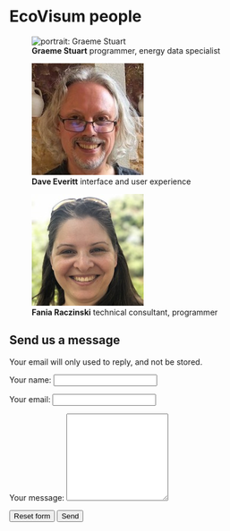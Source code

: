 # EcoVisum people

<div class="panels faces">
  
  <figure>
    <img src="images/graeme-stuart-200x200.jpg" alt="portrait: Graeme Stuart">
    <figcaption>
      <strong>Graeme Stuart</strong>
      programmer, energy data specialist
    </figcaption>
  </figure>
  <figure>
    <img src="images/dave-everitt-200x200.jpg" alt="portrait: Dave Everitt">
    <figcaption>
      <strong>Dave Everitt</strong>
      interface and user experience
    </figcaption>
  </figure>
  <figure>
    <img src="images/fania-raczinski-200x200.jpg" alt="portrait: Fania Raczinski">
    <figcaption>
      <strong>Fania Raczinski</strong>
      technical consultant, programmer
    </figcaption>
  </figure>
</div>


## Send us a message

Your email will only used to reply, and not be stored.

<form action="https://formspree.io/mledeoel" method="post" id="contact" title="Contact EcoVisum" style="margin-bottom: 2em">
  <p>
    <label for="name">Your name:</label>
    <input type="text" id="name" name="name" title="your name" />
  </p>
  <p>
    <label for="email">Your email:</label>
    <input type="email" id="email" name="_replyto" title="your email address" />
  </p>
  <p>
    <label for="message">Your message:</label>
    <textarea rows="10" id="message" title="Your message"></textarea>
  </p>
  <p class="buttons">
    <input type="reset"  name="button" value="Reset form" title="clear all text" />
    <input type="submit" name="button" value="Send" />
  </p>
</form>

<!--
<form action="https://formspree.io/mledeoel" method="POST">
  <input type="text" name="name">
  <input type="email" name="_replyto">
  <input type="submit" value="Send">
</form>
-->
